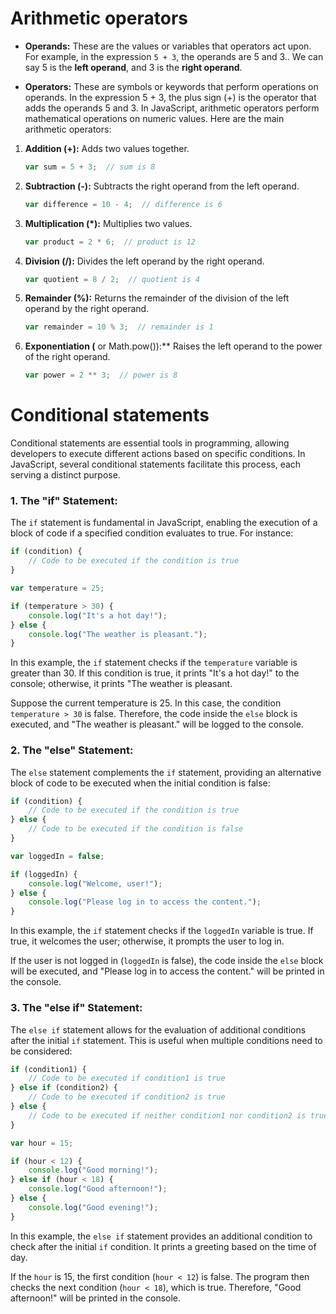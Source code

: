 # **Arithmetic operators**

- **Operands:** These are the values or variables that operators act upon. For example, in the expression `5 + 3`, the operands are 5 and 3.. We can say 5 is the **left operand**, and 3 is the **right operand**.

- **Operators:** These are symbols or keywords that perform operations on operands. In the expression 5 + 3, the plus sign (+) is the operator that adds the operands 5 and 3.
In JavaScript, arithmetic operators perform mathematical operations on numeric values. Here are the main arithmetic operators:

1. **Addition (+):** Adds two values together.

   ```javascript
   var sum = 5 + 3;  // sum is 8
   ```

2. **Subtraction (-):** Subtracts the right operand from the left operand.

   ```javascript
   var difference = 10 - 4;  // difference is 6
   ```

3. **Multiplication (*):** Multiplies two values.

   ```javascript
   var product = 2 * 6;  // product is 12
   ```

4. **Division (/):** Divides the left operand by the right operand.

   ```javascript
   var quotient = 8 / 2;  // quotient is 4
   ```

5. **Remainder (%):** Returns the remainder of the division of the left operand by the right operand.

   ```javascript
   var remainder = 10 % 3;  // remainder is 1
   ```

6. **Exponentiation (** or Math.pow()):** Raises the left operand to the power of the right operand.

   ```javascript
   var power = 2 ** 3;  // power is 8
   ```



# **Conditional statements**

Conditional statements are essential tools in programming, allowing developers to execute different actions based on specific conditions. In JavaScript, several conditional statements facilitate this process, each serving a distinct purpose.

### **1. The "if" Statement:**

The `if` statement is fundamental in JavaScript, enabling the execution of a block of code if a specified condition evaluates to true. For instance:

```javascript
if (condition) {
    // Code to be executed if the condition is true
}
```

```javascript
var temperature = 25;

if (temperature > 30) {
    console.log("It's a hot day!");
} else {
    console.log("The weather is pleasant.");
}
```

In this example, the `if` statement checks if the `temperature` variable is greater than 30. If this condition is true, it prints "It's a hot day!" to the console; otherwise, it prints "The weather is pleasant.

Suppose the current temperature is 25. In this case, the condition `temperature > 30` is false. Therefore, the code inside the `else` block is executed, and "The weather is pleasant." will be logged to the console.

### **2. The "else" Statement:**

The `else` statement complements the `if` statement, providing an alternative block of code to be executed when the initial condition is false:

```javascript
if (condition) {
    // Code to be executed if the condition is true
} else {
    // Code to be executed if the condition is false
}
```

```javascript
var loggedIn = false;

if (loggedIn) {
    console.log("Welcome, user!");
} else {
    console.log("Please log in to access the content.");
}
```

In this example, the `if` statement checks if the `loggedIn` variable is true. If true, it welcomes the user; otherwise, it prompts the user to log in.

If the user is not logged in (`loggedIn` is false), the code inside the `else` block will be executed, and "Please log in to access the content." will be printed in the console.

### **3. The "else if" Statement:**

The `else if` statement allows for the evaluation of additional conditions after the initial `if` statement. This is useful when multiple conditions need to be considered:

```javascript
if (condition1) {
    // Code to be executed if condition1 is true
} else if (condition2) {
    // Code to be executed if condition2 is true
} else {
    // Code to be executed if neither condition1 nor condition2 is true
}
```
```javascript
var hour = 15;

if (hour < 12) {
    console.log("Good morning!");
} else if (hour < 18) {
    console.log("Good afternoon!");
} else {
    console.log("Good evening!");
}
```

In this example, the `else if` statement provides an additional condition to check after the initial `if` condition. It prints a greeting based on the time of day.

If the `hour` is 15, the first condition (`hour < 12`) is false. The program then checks the next condition (`hour < 18`), which is true. Therefore, "Good afternoon!" will be printed in the console.
